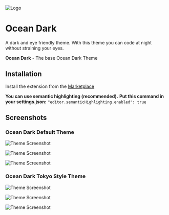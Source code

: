 ![Logo](https://i.postimg.cc/zX6mwyrX/ocean-dark-title.png)

# Ocean Dark

A dark and eye friendly theme.
With this theme you can code at night without straining your eyes.

**Ocean Dark** - The base Ocean Dark Theme

## Installation

Install the extension from the [Marketplace](https://marketplace.visualstudio.com/items?itemName=kenan-salar.ocean-dark)

**You can use semantic highlighting (recommended).**
**Put this command in your settings.json:**
`"editor.semanticHighlighting.enabled": true`

## Screenshots

### Ocean Dark Default Theme

![Theme Screenshot](https://i.postimg.cc/FsQfShxJ/Ocean-Dark-Preview1.png)

![Theme Screenshot](https://i.postimg.cc/WVWMWr3h/Ocean-Dark-Preview2.png)

![Theme Screenshot](https://i.postimg.cc/HHFbHgbm/Ocean-Dark-Preview3.png)

### Ocean Dark Tokyo Style Theme

![Theme Screenshot](https://i.postimg.cc/hcxTt50d/Ocean-Dark-Tokyo-Style-Preview1.png)

![Theme Screenshot](https://i.postimg.cc/Fh4cdVPn/Ocean-Dark-Tokyo-Style-Preview2.png)

![Theme Screenshot](https://i.postimg.cc/nnGmv9gV/Ocean-Dark-Tokyo-Style-Preview3.png)
